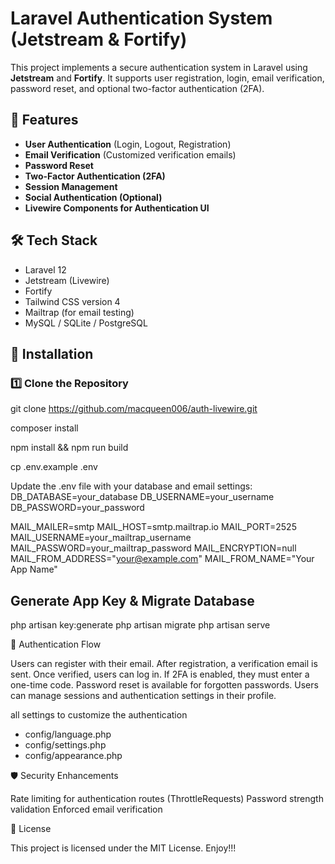 # Laravel Authentication System (Jetstream & Fortify)

This project implements a secure authentication system in Laravel using **Jetstream** and **Fortify**. It supports user registration, login, email verification, password reset, and optional two-factor authentication (2FA).

## 🚀 Features

- **User Authentication** (Login, Logout, Registration)
- **Email Verification** (Customized verification emails)
- **Password Reset**
- **Two-Factor Authentication (2FA)**
- **Session Management**
- **Social Authentication (Optional)**
- **Livewire Components for Authentication UI**

## 🛠️ Tech Stack

- Laravel 12
- Jetstream (Livewire)
- Fortify
- Tailwind CSS version 4
- Mailtrap (for email testing)
- MySQL / SQLite / PostgreSQL

## 📌 Installation

### 1️⃣ Clone the Repository

git clone https://github.com/macqueen006/auth-livewire.git

composer install

npm install && npm run build

cp .env.example .env

Update the .env file with your database and email settings:
DB_DATABASE=your_database
DB_USERNAME=your_username
DB_PASSWORD=your_password

MAIL_MAILER=smtp
MAIL_HOST=smtp.mailtrap.io
MAIL_PORT=2525
MAIL_USERNAME=your_mailtrap_username
MAIL_PASSWORD=your_mailtrap_password
MAIL_ENCRYPTION=null
MAIL_FROM_ADDRESS="your@example.com"
MAIL_FROM_NAME="Your App Name"

## Generate App Key & Migrate Database
php artisan key:generate
php artisan migrate
php artisan serve

🔑 Authentication Flow

Users can register with their email.
After registration, a verification email is sent.
Once verified, users can log in.
If 2FA is enabled, they must enter a one-time code.
Password reset is available for forgotten passwords.
Users can manage sessions and authentication settings in their profile.

all settings to customize the authentication
- config/language.php
- config/settings.php
- config/appearance.php

🛡️ Security Enhancements

Rate limiting for authentication routes (ThrottleRequests)
Password strength validation
Enforced email verification

📜 License

This project is licensed under the MIT License.
Enjoy!!!
